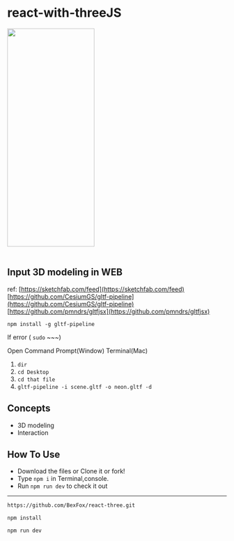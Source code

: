 # react-with-threeJS
<!-- ![Capture11](https://user-images.githubusercontent.com/81085605/168109202-6fb2af75-a9ba-4047-bd6d-025cd357ce03.PNG) -->
<img src="https://user-images.githubusercontent.com/81085605/168109202-6fb2af75-a9ba-4047-bd6d-025cd357ce03.PNG" width="200" height="500" />
</br>
</br>

## Input 3D modeling in WEB
ref:
[https://sketchfab.com/feed](https://sketchfab.com/feed)
[https://github.com/CesiumGS/gltf-pipeline](https://github.com/CesiumGS/gltf-pipeline)
[https://github.com/pmndrs/gltfjsx](https://github.com/pmndrs/gltfjsx)

`npm install -g gltf-pipeline`

If error ( `sudo` ~~~)

Open Command Prompt(Window) Terminal(Mac)

1. `dir`
2. `cd Desktop` 
3. `cd that file`
4. `gltf-pipeline -i scene.gltf -o neon.gltf -d`

## Concepts
- 3D modeling
- Interaction

## How To Use

- Download the files or Clone it or fork!
- Type `npm i` in Terminal,console.
- Run `npm run dev` to check it out

---
```bash
https://github.com/BexFox/react-three.git
```
```bash
npm install
```
```bash
npm run dev
```
